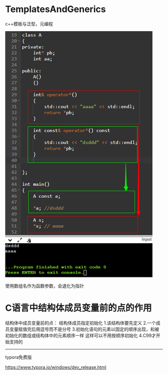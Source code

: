 # TemplatesAndGenerics
c++模板与泛型，元编程


![](img/impicture_20220216_110127.png)


使用数组名作为函数参数，会退化为指针



# C语言中结构体成员变量前的点的作用

结构体中成员变量前的点： 结构体成员指定初始化
1.该结构体要先定义 
2.一个成员变量赋值完后用逗号而不是分号 
3.初始化语句的元素以固定的顺序出现，和被初始化的数组或结构体中的元素顺序一样
 这样可以不用按顺序初始化 
4.C99才开始支持的 



------

typora免费版

https://www.typora.io/windows/dev_release.html
